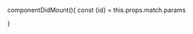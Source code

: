 componentDidMount(){
    const {id} = this.props.match.params

<!-- send a get request/axios with id as parameter -->
<!-- Set the response result to component state -->

}